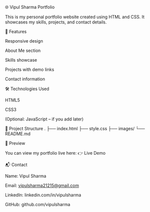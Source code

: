 🌐 Vipul Sharma Portfolio

This is my personal portfolio website created using HTML and CSS.
It showcases my skills, projects, and contact details.

🚀 Features

Responsive design

About Me section

Skills showcase

Projects with demo links

Contact information

🛠️ Technologies Used

HTML5

CSS3

(Optional: JavaScript – if you add later)

📂 Project Structure
.
├── index.html
├── style.css
├── images/
└── README.md

📸 Preview

You can view my portfolio live here:
👉 Live Demo

📬 Contact

Name: Vipul Sharma

Email: vipulsharma21215@gmail.com

LinkedIn: linkedin.com/in/vipulsharma

GitHub: github.com/vipulsharma
